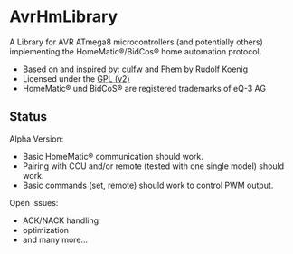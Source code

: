 AvrHmLibrary
============

A Library for AVR ATmega8 microcontrollers (and potentially others) implementing the HomeMatic&reg;/BidCos&reg; home automation protocol.

- Based on and inspired by: [culfw](http://culfw.de) and [Fhem](http://fhem.de) by Rudolf Koenig
- Licensed under the [GPL (v2)](http://www.gnu.org/licenses/old-licenses/gpl-2.0.html)
- HomeMatic&reg; und BidCoS&reg; are registered trademarks of eQ-3 AG

Status
------
Alpha Version:

- Basic HomeMatic&reg; communication should work.
- Pairing with CCU and/or remote (tested with one single model) should work.
- Basic commands (set, remote) should work to control PWM output.

Open Issues:

- ACK/NACK handling
- optimization
- and many more...